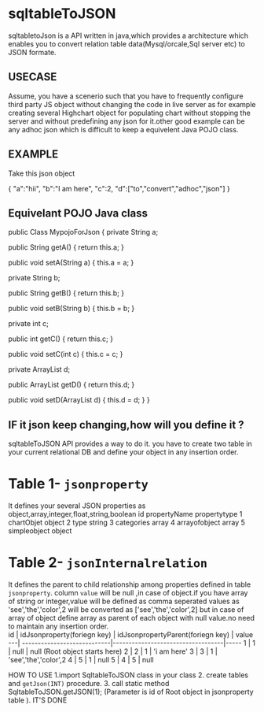 # sqltableToJSON

sqltabletoJson is a API written in java,which provides a architecture which enables you to convert relation table data(Mysql/orcale,Sql server etc) to JSON formate.

## USECASE 
Assume, you have a scenerio such that you have to frequently configure third party JS object without changing the code in live server as for example creating several Highchart object for populating chart without stopping the server and  without predefining any json for it.other good example can be any adhoc json which is difficult to keep a equivelent Java POJO class.  

## EXAMPLE

Take this json object

{
 "a":"hii",
 "b":"I am here",
 "c":2,
 "d":["to","convert","adhoc","json"]
 }
 ## Equivelant POJO Java class
public Class MypojoForJson
{
  private String a;

  public String getA() { return this.a; }

  public void setA(String a) { this.a = a; }

  private String b;

  public String getB() { return this.b; }

  public void setB(String b) { this.b = b; }

  private int c;

  public int getC() { return this.c; }

  public void setC(int c) { this.c = c; }

  private ArrayList<String> d;

  public ArrayList<String> getD() { return this.d; }

  public void setD(ArrayList<String> d) { this.d = d; }
}

## IF it json keep changing,how will you define it ?

sqltableToJSON API provides a way to do it.
you have to create two table in your current relational DB and define your object in any insertion order.
# Table 1-  `jsonproperty`
It defines your several JSON properties  as object,array,integer,float,string,boolean
id     propertyName     propertytype
1      chartObjet       object
2      type             string
3      categories       array
4      arrayofobject    array
5      simpleobject     object      
# Table 2-  `jsonInternalrelation` 
It defines the parent to child relationship among properties defined in table `jsonproperty`. column `value` will be null ,in case of object.if you have array of string or integer,value will be defined as comma seperated values as 'see','the','color',2 will be converted as ['see','the','color',2] but in case of array of object define array as parent of each object with null value.no need to maintain any insertion order.   
id | idJsonproperty(foriegn key) | idJsonpropertyParent(foriegn key) | value
---| ----------------------------|-----------------------------------|-----
1   |    1                 |              null           |              null          (Root object starts here)
2   |    2                 |              1              |              'i am here'
3   |    3                 |               1             |             'see','the','color',2
4   |    5                 |               1             |               null
5   |   4                  |              5              |              null

HOW TO USE
1.import SqltableToJSON class in your class
2. create tables and `getJson(INT)` procedure.
3. call static method SqltableToJSON.getJSON(1);  (Parameter is id of Root object in jsonproperty table ).
 IT'S DONE
